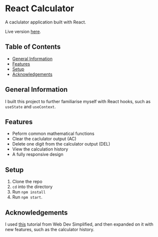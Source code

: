 # React Calculator <!-- omit in toc -->

A caclulator application built with React.

Live version [here](https://react-calculator-willswats.herokuapp.com/).

## Table of Contents <!-- omit in toc -->

- [General Information](#general-information)
- [Features](#features)
- [Setup](#setup)
- [Acknowledgements](#acknowledgements)

## General Information

I built this project to further familiarise myself with React hooks, such as `useState` and `useContext`.

## Features

- Peform common mathematical functions
- Clear the caclulator output (AC)
- Delete one digit from the calculator output (DEL)
- View the calculation history
- A fully responsive design

## Setup

1. Clone the repo
2. `cd` into the directory
3. Run `npm install`
4. Run `npm start`.

## Acknowledgements

I used [this](https://www.youtube.com/watch?v=DgRrrOt0Vr8) tutorial from Web Dev Simplified, and then expanded on it with new features, such as the calculator history.
